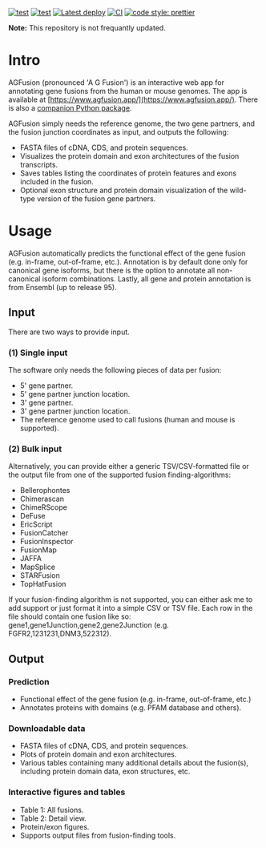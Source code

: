 [![test](https://img.shields.io/github/v/release/murphycj/agfusionweb-react)](https://img.shields.io/github/v/release/murphycj/agfusionweb-react)
[![test](https://img.shields.io/github/last-commit/murphycj/agfusionweb-react)](https://img.shields.io/github/last-commit/murphycj/agfusionweb-react)
[![Latest deploy](https://github.com/murphycj/agfusionweb-react/actions/workflows/deploy.yaml/badge.svg)](https://github.com/murphycj/agfusionweb-react/actions/workflows/deploy.yaml)
[![CI](https://github.com/murphycj/agfusionweb-react/actions/workflows/test.yaml/badge.svg)](https://github.com/murphycj/agfusionweb-react/actions/workflows/test.yaml)
[![code style: prettier](https://img.shields.io/badge/code_style-prettier-ff69b4.svg?style=flat-square)](https://github.com/prettier/prettier)


**Note:** This repository is not frequantly updated.

# Intro

AGFusion (pronounced 'A G Fusion') is an interactive web app for annotating gene fusions from the human or mouse genomes. The app is available at [https://www.agfusion.app/](https://www.agfusion.app/). There is also a [companion Python package](https://github.com/murphycj/AGFusion).


AGFusion simply needs the reference genome, the two gene partners, and the fusion junction coordinates as input, and outputs the following:

- FASTA files of cDNA, CDS, and protein sequences.
- Visualizes the protein domain and exon architectures of the fusion transcripts.
- Saves tables listing the coordinates of protein features and exons included in the fusion.
- Optional exon structure and protein domain visualization of the wild-type version of the fusion gene partners.



# Usage
AGFusion automatically predicts the functional effect of the gene fusion (e.g. in-frame, out-of-frame, etc.). Annotation is by default done only for canonical gene isoforms, but there is the option to annotate all non-canonical isoform combinations. Lastly, all gene and protein annotation is from Ensembl (up to release 95).

## Input
There are two ways to provide input.

### (1) Single input
The software only needs the following pieces of data per fusion:

- 5' gene partner.
- 5' gene partner junction location.
- 3' gene partner.
- 3' gene partner junction location.
- The reference genome used to call fusions (human and mouse is supported).

### (2) Bulk input

Alternatively, you can provide either a generic TSV/CSV-formatted file or the output file from one of the supported fusion finding-algorithms:
- Bellerophontes
- Chimerascan
- ChimeRScope
- DeFuse
- EricScript
- FusionCatcher
- FusionInspector
- FusionMap
- JAFFA
- MapSplice
- STARFusion
- TopHatFusion

If your fusion-finding algorithm is not supported, you can either ask me to add support or just format it into a simple CSV or TSV file. Each row in the file should contain one fusion like so: gene1,gene1Junction,gene2,gene2Junction (e.g. FGFR2,1231231,DNM3,522312).

## Output

### Prediction

- Functional effect of the gene fusion (e.g. in-frame, out-of-frame, etc.)
- Annotates proteins with domains (e.g. PFAM database and others).

### Downloadable data

- FASTA files of cDNA, CDS, and protein sequences.
- Plots of protein domain and exon architectures.
- Various tables containing many additional details about the fusion(s), including protein domain data, exon structures, etc.


### Interactive figures and tables

- Table 1: All fusions.
- Table 2: Detail view.
- Protein/exon figures.
- Supports output files from fusion-finding tools.
